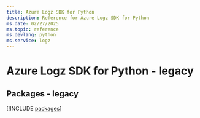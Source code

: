 ```yaml
---
title: Azure Logz SDK for Python
description: Reference for Azure Logz SDK for Python
ms.date: 02/27/2025
ms.topic: reference
ms.devlang: python
ms.service: logz
---
```

# Azure Logz SDK for Python - legacy
## Packages - legacy
[!INCLUDE [packages](logz-index.md)]